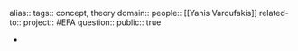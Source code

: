 alias::
tags:: concept, theory
domain::
people:: [[Yanis Varoufakis]] 
related-to::
project:: #EFA 
question::
public:: true

-
